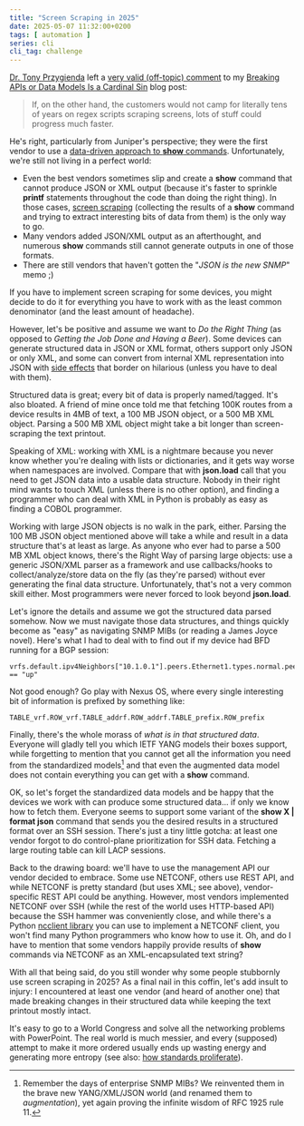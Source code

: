 ```yaml
---
title: "Screen Scraping in 2025"
date: 2025-05-07 11:32:00+0200
tags: [ automation ]
series: cli
cli_tag: challenge
---
```

[Dr. Tony Przygienda](https://www.linkedin.com/in/dr-tony-przygienda-018501/) left a [very valid (off-topic) comment](https://blog.ipspace.net/2025/04/api-data-model-contract/#2619) to my [Breaking APIs or Data Models Is a Cardinal Sin](/2025/04/api-data-model-contract/#2619) blog post:

> If, on the other hand, the customers would not camp for literally tens of years on regex scripts scraping screens, lots of stuff could progress much faster.

He's right, particularly from Juniper's perspective; they were the first vendor to use a [data-driven approach to **show** commands](https://blog.ipspace.net/2017/12/how-did-netconf-start-on-software-gone/). Unfortunately, we're still not living in a perfect world:
<!--more-->
* Even the best vendors sometimes slip and create a **show** command that cannot produce JSON or XML output (because it's faster to sprinkle **printf** statements throughout the code than doing the right thing). In those cases, [screen scraping](https://blog.ipspace.net/kb/CiscoAutomation/050-scraping/) (collecting the results of a **show** command and trying to extract interesting bits of data from them) is the only way to go.
* Many vendors added JSON/XML output as an afterthought, and numerous **show** commands still cannot generate outputs in one of those formats.
* There are still vendors that haven't gotten the "_JSON is the new SNMP_" memo ;)

If you have to implement screen scraping for some devices, you might decide to do it for everything you have to work with as the least common denominator (and the least amount of headache).

However, let's be positive and assume we want to _Do the Right Thing_ (as opposed to _Getting the Job Done and Having a Beer_). Some devices can generate structured data in JSON or XML format, others support only JSON or only XML, and some can convert from internal XML representation into JSON with [side effects](https://blog.ipspace.net/2021/01/fixing-xml-json-challenges/) that border on hilarious (unless you have to deal with them).

Structured data is great; every bit of data is properly named/tagged. It's also bloated. A friend of mine once told me that fetching 100K routes from a device results in 4MB of text, a 100 MB JSON object, or a 500 MB XML object. Parsing a 500 MB XML object might take a bit longer than screen-scraping the text printout.

Speaking of XML: working with XML is a nightmare because you never know whether you're dealing with lists or dictionaries, and it gets way worse when namespaces are involved. Compare that with **json.load** call that you need to get JSON data into a usable data structure. Nobody in their right mind wants to touch XML (unless there is no other option), and finding a programmer who can deal with XML in Python is probably as easy as finding a COBOL programmer.

Working with large JSON objects is no walk in the park, either. Parsing the 100 MB JSON object mentioned above will take a while and result in a data structure that's at least as large. As anyone who ever had to parse a 500 MB XML object knows, there's the Right Way of parsing large objects: use a generic JSON/XML parser as a framework and use callbacks/hooks to collect/analyze/store data on the fly (as they're parsed) without ever generating the final data structure. Unfortunately, that's not a very common skill either. Most programmers were never forced to look beyond **json.load**.

Let's ignore the details and assume we got the structured data parsed somehow. Now we must navigate those data structures, and things quickly become as "easy" as navigating SNMP MIBs (or reading a James Joyce novel). Here's what I had to deal with to find out if my device had BFD running for a BGP session:

```
vrfs.default.ipv4Neighbors["10.1.0.1"].peers.Ethernet1.types.normal.peerStats["10.1.0.2"].status == "up"
```

Not good enough? Go play with Nexus OS, where every single interesting bit of information is prefixed by something like:

```
TABLE_vrf.ROW_vrf.TABLE_addrf.ROW_addrf.TABLE_prefix.ROW_prefix
```

Finally, there's the whole morass of *what is in that structured data*. Everyone will gladly tell you which IETF YANG models their boxes support, while forgetting to mention that you cannot get all the information you need from the standardized models[^ESM] and that even the augmented data model does not contain everything you can get with a **show** command.

[^ESM]: Remember the days of enterprise SNMP MIBs? We reinvented them in the brave new YANG/XML/JSON world (and renamed them to *augmentation*), yet again proving the infinite wisdom of RFC 1925 rule 11.

OK, so let's forget the standardized data models and be happy that the devices we work with can produce some structured data... if only we know how to fetch them. Everyone seems to support some variant of the **show X | format json** command that sends you the desired results in a structured format over an SSH session. There's just a tiny little gotcha: at least one vendor forgot to do control-plane prioritization for SSH data. Fetching a large routing table can kill LACP sessions.

Back to the drawing board: we'll have to use the management API our vendor decided to embrace. Some use NETCONF, others use REST API, and while NETCONF is pretty standard (but uses XML; see above), vendor-specific REST API could be anything. However, most vendors implemented NETCONF over SSH (while the rest of the world uses HTTP-based API) because the SSH hammer was conveniently close, and while there's a Python [ncclient library](https://github.com/ncclient/ncclient) you can use to implement a NETCONF client, you won't find many Python programmers who know how to use it. Oh, and do I have to mention that some vendors happily provide results of **show** commands via NETCONF as an XML-encapsulated text string?

With all that being said, do you still wonder why some people stubbornly use screen scraping in 2025? As a final nail in this coffin, let's add insult to injury: I encountered at least one vendor (and heard of another one) that made breaking changes in their structured data while keeping the text printout mostly intact.

It's easy to go to a World Congress and solve all the networking problems with PowerPoint. The real world is much messier, and every (supposed) attempt to make it more ordered usually ends up wasting energy and generating more entropy (see also: [how standards proliferate](https://xkcd.com/927/)).
